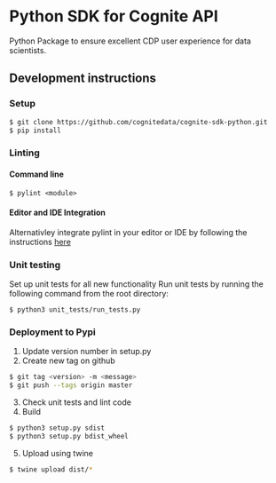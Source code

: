 Python SDK for Cognite API
==========================
Python Package to ensure excellent CDP user experience for data scientists.

## Development instructions
### Setup
```bash
$ git clone https://github.com/cognitedata/cognite-sdk-python.git
$ pip install
```

### Linting
#### Command line
`$ pylint <module>`
#### Editor and IDE Integration
Alternativley integrate pylint in your editor or IDE by following the instructions [here](https://docs.pylint.org/en/1.6.0/ide-integration.html)

### Unit testing
Set up unit tests for all new functionality
Run unit tests by running the following command from the root directory:

`$ python3 unit_tests/run_tests.py`

### Deployment to Pypi
1. Update version number in setup.py
2. Create new tag on github
```bash
$ git tag <version> -m <message>
$ git push --tags origin master
```
3. Check unit tests and lint code
4. Build
```bash
$ python3 setup.py sdist
$ python3 setup.py bdist_wheel
```
5. Upload using twine
```bash
$ twine upload dist/*
```

